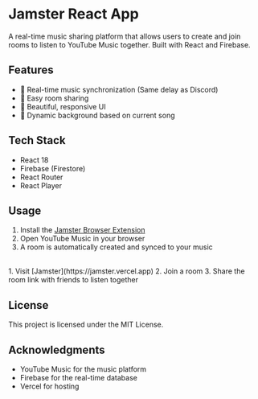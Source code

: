# Jamster React App

A real-time music sharing platform that allows users to create and join rooms to listen to YouTube Music together. Built with React and Firebase.

## Features

- 🎵 Real-time music synchronization (Same delay as Discord)
- 🔗 Easy room sharing
- 🎨 Beautiful, responsive UI
- 🎨 Dynamic background based on current song

## Tech Stack

- React 18
- Firebase (Firestore)
- React Router
- React Player

## Usage

1. Install the [Jamster Browser Extension](#)
2. Open YouTube Music in your browser
3. A room is automatically created and synced to your music
<br />
1. Visit [Jamster](https://jamster.vercel.app)
2. Join a room
3. Share the room link with friends to listen together

## License

This project is licensed under the MIT License.

## Acknowledgments

- YouTube Music for the music platform
- Firebase for the real-time database
- Vercel for hosting
